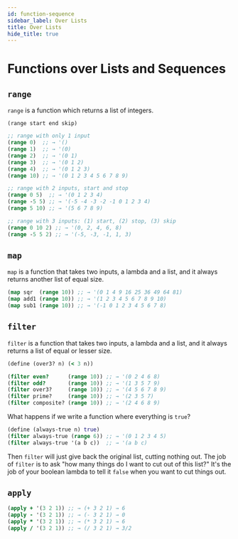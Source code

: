 ```yaml
---
id: function-sequence
sidebar_label: Over Lists
title: Over Lists
hide_title: true
---
```


# Functions over Lists and Sequences

## `range`

`range` is a function which returns a list of integers.

`(range start end skip)`

``` clojure
;; range with only 1 input
(range 0)  ;; → '()
(range 1)  ;; → '(0)
(range 2)  ;; → '(0 1)
(range 3)  ;; → '(0 1 2)
(range 4)  ;; → '(0 1 2 3)
(range 10) ;; → '(0 1 2 3 4 5 6 7 8 9)
```

``` clojure
;; range with 2 inputs, start and stop
(range 0 5)  ;; → '(0 1 2 3 4)
(range -5 5) ;; → '(-5 -4 -3 -2 -1 0 1 2 3 4)
(range 5 10) ;; → '(5 6 7 8 9)
```

``` clojure
;; range with 3 inputs: (1) start, (2) stop, (3) skip
(range 0 10 2) ;; → '(0, 2, 4, 6, 8)
(range -5 5 2) ;; → '(-5, -3, -1, 1, 3)
```

## `map`

`map` is a function that takes two inputs, a lambda and a list, and it always 
returns another list of equal size.

``` clojure
(map sqr  (range 10)) ;; → '(0 1 4 9 16 25 36 49 64 81)
(map add1 (range 10)) ;; → '(1 2 3 4 5 6 7 8 9 10)
(map sub1 (range 10)) ;; → '(-1 0 1 2 3 4 5 6 7 8)
```

## `filter`

`filter` is a function that takes two inputs, a lambda and a list, and it always 
returns a list of equal or lesser size.

``` clojure
(define (over3? n) (< 3 n))

(filter even?      (range 10)) ;; → '(0 2 4 6 8)
(filter odd?       (range 10)) ;; → '(1 3 5 7 9)
(filter over3?     (range 10)) ;; → '(4 5 6 7 8 9)
(filter prime?     (range 10)) ;; → '(2 3 5 7)
(filter composite? (range 10)) ;; → '(2 4 6 8 9)
```

What happens if we write a function where everything is `true`?

``` clojure
(define (always-true n) true)
(filter always-true (range 6)) ;; → '(0 1 2 3 4 5)
(filter always-true '(a b c))  ;; → '(a b c)
```

Then `filter` will just give back the original list, cutting nothing out. The
job of `filter` is to ask "how many things do I want to cut out of this list?"
It's the job of your boolean lambda to tell it `false` when you want to cut
things out.

## `apply`

``` clojure
(apply + '(3 2 1)) ;; → (+ 3 2 1) → 6
(apply - '(3 2 1)) ;; → (- 3 2 1) → 0
(apply * '(3 2 1)) ;; → (* 3 2 1) → 6
(apply / '(3 2 1)) ;; → (/ 3 2 1) → 3/2
```
